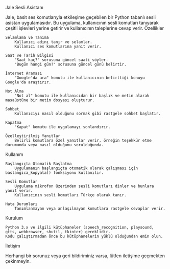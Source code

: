 Jale Sesli Asistanı

Jale, basit ses komutlarıyla etkileşime geçebilen bir Python tabanlı sesli asistan uygulamasıdır. Bu uygulama, kullanıcının sesli komutları tanıyarak çeşitli işlevleri yerine getirir ve kullanıcının taleplerine cevap verir.
Özellikler

    Selamlama ve Tanıma
        Kullanıcı adını tanır ve selamlar.
        Kullanıcı ses komutlarına yanıt verir.

    Saat ve Tarih Bilgisi
        "Saat kaç?" sorusuna güncel saati söyler.
        "Bugün hangi gün?" sorusuna güncel günü belirtir.

    İnternet Araması
        "Google'da ara" komutu ile kullanıcının belirttiği konuyu Google'da araştırır.

    Not Alma
        "Not al" komutu ile kullanıcıdan bir başlık ve metin alarak masaüstüne bir metin dosyası oluşturur.

    Sohbet
        Kullanıcıyı nasıl olduğunu sormak gibi rastgele sohbet başlatır.

    Kapatma
        "Kapat" komutu ile uygulamayı sonlandırır.

    Özelleştirilmiş Yanıtlar
        Belirli komutlara özel yanıtlar verir, örneğin teşekkür etme durumunda veya nasıl olduğunu sorulduğunda.

Kullanım

    Başlangıçta Otomatik Başlatma
        Uygulamanın başlangıçta otomatik olarak çalışması için baslangica_kopyala() fonksiyonu kullanılır.

    Sesli Komutlar
        Uygulama mikrofon üzerinden sesli komutları dinler ve bunlara yanıt verir.
        Kullanıcının sesli komutları Türkçe olarak tanır.

    Hata Durumları
        Tanımlanmayan veya anlaşılmayan komutlara rastgele cevaplar verir.

Kurulum

    Python 3.x ve ilgili kütüphaneler (speech_recognition, playsound, gtts, webbrowser, shutil, tkinter) gereklidir.
    Kodu çalıştırmadan önce bu kütüphanelerin yüklü olduğundan emin olun.
    
İletişim

Herhangi bir sorunuz veya geri bildiriminiz varsa, lütfen iletişime geçmekten çekinmeyin.
